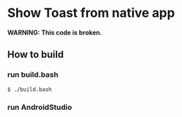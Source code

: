 # Show Toast from native app

**WARNING: This code is broken.**


## How to build

### run build.bash

```
$ ./build.bash
```

### run AndroidStudio
